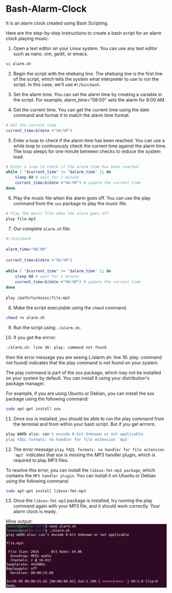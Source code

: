 # Bash-Alarm-Clock
It is an alarm clock created using Bash Scripting.

Here are the step-by-step instructions to create a bash script for an alarm clock playing music:

1.  Open a text editor on your Linux system. You can use any text editor such as nano, vim, gedit, or emacs.
```bash
vi alarm.sh
```
2. Begin the script with the shebang line. The shebang line is the first line of the script, which tells the system what interpreter to use to run the script. In this case, we'll use `#!/bin/bash`.

3. Set the alarm time. You can set the alarm time by creating a variable in the script. For example, alarm_time="08:00" sets the alarm for 8:00 AM.

4. Get the current time. You can get the current time using the date command and format it to match the alarm time format.

```bash
# Get the current time
current_time=$(date +"%H:%M")
```

5. Enter a loop to check if the alarm time has been reached. You can use a while loop to continuously check the current time against the alarm time. The loop sleeps for one minute between checks to reduce the system load.

```bash
# Enter a loop to check if the alarm time has been reached
while [ "$current_time" != "$alarm_time" ]; do
    sleep 60 # wait for 1 minute
    current_time=$(date +"%H:%M") # update the current time
done
```

6. Play the music file when the alarm goes off. You can use the play command from the `sox` package to play the music file.

```bash
# Play the music file when the alarm goes off
play file.mp3
```

7. Our complete `alarm.sh` file:

```bash
#!/bin/bash

alarm_time="08:00"

current_time=$(date +"%H:%M")

while [ "$current_time" != "$alarm_time" ]; do
    sleep 60 # wait for 1 minute
    current_time=$(date +"%H:%M") # update the current time
done

play /path/to/music/file.mp3
```

8. Make the script executable using the `chmod` command.

```bash
chmod +x alarm.sh
```

9. Run the script using `./alarm.sh`.

10. If you get the errror: 

```bash
./alarm.sh: line 16: play: command not found
```
then the error message you are seeing (./alarm.sh: line 16: play: command not found) indicates that the play command is not found on your system.

The play command is part of the sox package, which may not be installed on your system by default. You can install it using your distribution's package manager.

For example, if you are using Ubuntu or Debian, you can install the sox package using the following command:

```bash
sudo apt-get install sox
```

11. Once sox is installed, you should be able to run the play command from the terminal and from within your bash script. But if you get errrors: 

```bash
play WARN alsa: can't encode 0-bit Unknown or not applicable
play FAIL formats: no handler for file extension `mp3'
```

12. The error message `play FAIL formats: no handler for file extension 'mp3'` indicates that sox is missing the MP3 handler plugin, which is required to play MP3 files.

To resolve this error, you can install the `libsox-fmt-mp3 package`, which contains the `MP3 handler plugin`. You can install it on Ubuntu or Debian using the following command:

```bash
sudo apt-get install libsox-fmt-mp3
```

13. Once the `libsox-fmt-mp3` package is installed, try running the play command again with your MP3 file, and it should work correctly. Your alarm clock is ready.

Mine output:
![output](img.png)
